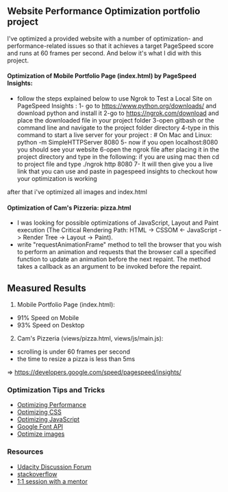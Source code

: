## Website Performance Optimization portfolio project
I've optimized a provided website with a number of optimization- and performance-related issues so that it achieves a target PageSpeed score and runs at 60 frames per second.
And below it's what I did with this project.

####  Optimization of Mobile Portfolio Page (index.html) by PageSpeed Insights:
* follow the steps explained below to use Ngrok to Test a Local Site on PageSpeed Insights :
1- go to https://www.python.org/downloads/ and download python and install it
2-go to https://ngrok.com/download and place the downloaded file in your project folder
3-open gitbash or the command line and navigate to the project folder directory 
4-type in this command to start a live server for your project : # On Mac and Linux: python -m SimpleHTTPServer 8080
5- now if you open localhost:8080 you should see your website
6-open the ngrok file after placing it in the project directory and type in the following: if you are using mac then cd to project file and type ./ngrok http 8080
7- It will then give you a live link that you can use and paste in pagespeed insights to checkout how your optimization is working

after that i've optimized all images and index.html 


#### Optimization of Cam's Pizzeria: pizza.html
-  I was looking for possible optimizations of JavaScript, Layout and Paint
execution (The Critical Rendering Path: HTML -> CSSOM <- JavaScript -> Render Tree
-> Layout -> Paint).
- write "requestAnimationFrame" method to tell the browser that you wish to perform an animation and requests that the browser call a specified function to update an animation before the next repaint. The method takes a callback as an argument to be invoked before the repaint.



## Measured Results

1. Mobile Portfolio Page (index.html):
* 91% Speed on Mobile
* 93% Speed on Desktop

2. Cam's Pizzeria (views/pizza.html, views/js/main.js):
* scrolling is under 60 frames per second
* the time to resize a pizza is less than 5ms

=> https://developers.google.com/speed/pagespeed/insights/


### Optimization Tips and Tricks
* [Optimizing Performance](https://developers.google.com/web/fundamentals/performance/ "web performance")
* [Optimizing CSS](http://www.cssdrive.com/index.php/main/csscompressor/ "")
* [Optimizing JavaScript](https://closure-compiler.appspot.com/home "javascript")
* [Google Font API](https://css-tricks.com/snippets/css/basics-of-google-font-api/ "")
* <a href="https://tinypng.com/">Optimize images</a>

### Resources
- <a href="https://discussions.udacity.com/">Udacity Discussion Forum </a>
- <a href="https://stackoverflow.com/">stackoverflow </a>
- <a href="https://discussions.udacity.com/">1:1 session with a mentor</a>




